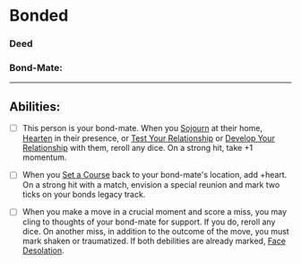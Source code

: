 # Bonded
### Deed
### Bond-Mate:
<hr>

## Abilities:
- [ ] This person is your bond-mate. When you [Sojourn](Sojourn.md) at their home, [Hearten](Hearten.md) in their presence, or [Test Your Relationship](Test_Your_Relationship.md) or [Develop Your Relationship](Develop_Your_Relationship.md) with them, reroll any dice. On a strong hit, take +1 momentum.

- [ ] When you [Set a Course](Set_a_Course.md) back to your bond-mate's location, add +heart. On a strong hit with a match, envision a special reunion and mark two ticks on your bonds legacy track.

- [ ] When you make a move in a crucial moment and score a miss, you may cling to thoughts of your bond-mate for support. If you do, reroll any dice. On another miss, in addition to the outcome of the move, you must mark shaken or traumatized. If both debilities are already marked, [Face Desolation](Face_Desolation.md).

